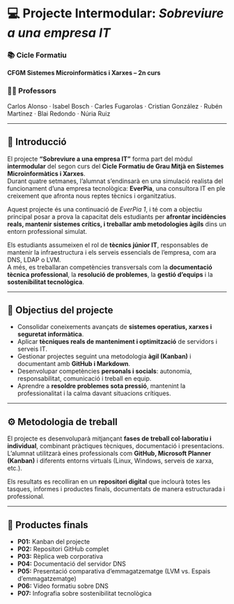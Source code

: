 
# 💻 Projecte Intermodular: *Sobreviure a una empresa IT*

### 📚 Cicle Formatiu  
**CFGM Sistemes Microinformàtics i Xarxes – 2n curs**

### 👨‍🏫 Professors  
Carlos Alonso · Isabel Bosch · Carles Fugarolas · Cristian González · Rubén Martínez · Blai Redondo · Núria Ruiz  

---

## 🧭 Introducció

El projecte **“Sobreviure a una empresa IT”** forma part del mòdul **intermodular** del segon curs del **Cicle Formatiu de Grau Mitjà en Sistemes Microinformàtics i Xarxes**.  
Durant quatre setmanes, l’alumnat s’endinsarà en una simulació realista del funcionament d’una empresa tecnològica: **EverPia**, una consultora IT en ple creixement que afronta nous reptes tècnics i organitzatius.

Aquest projecte és una continuació de *EverPia 1*, i té com a objectiu principal posar a prova la capacitat dels estudiants per **afrontar incidències reals, mantenir sistemes crítics, i treballar amb metodologies àgils** dins un entorn professional simulat.  

Els estudiants assumeixen el rol de **tècnics júnior IT**, responsables de mantenir la infraestructura i els serveis essencials de l’empresa, com ara DNS, LDAP o LVM.  
A més, es treballaran competències transversals com la **documentació tècnica professional**, la **resolució de problemes**, la **gestió d’equips** i la **sostenibilitat tecnològica**.

---

## 🎯 Objectius del projecte

- Consolidar coneixements avançats de **sistemes operatius, xarxes i seguretat informàtica**.  
- Aplicar **tècniques reals de manteniment i optimització** de servidors i serveis IT.  
- Gestionar projectes seguint una metodologia **àgil (Kanban)** i documentant amb **GitHub i Markdown**.  
- Desenvolupar competències **personals i socials**: autonomia, responsabilitat, comunicació i treball en equip.  
- Aprendre a **resoldre problemes sota pressió**, mantenint la professionalitat i la calma davant situacions crítiques.  

---

## ⚙️ Metodologia de treball

El projecte es desenvoluparà mitjançant **fases de treball col·laboratiu i individual**, combinant pràctiques tècniques, documentació i presentacions.  
L’alumnat utilitzarà eines professionals com **GitHub, Microsoft Planner (Kanban)** i diferents entorns virtuals (Linux, Windows, serveis de xarxa, etc.).  

Els resultats es recolliran en un **repositori digital** que inclourà totes les tasques, informes i productes finals, documentats de manera estructurada i professional.

---

## 🧩 Productes finals

- **P01:** Kanban del projecte  
- **P02:** Repositori GitHub complet  
- **P03:** Rèplica web corporativa  
- **P04:** Documentació del servidor DNS  
- **P05:** Presentació comparativa d’emmagatzematge (LVM vs. Espais d’emmagatzematge)  
- **P06:** Vídeo formatiu sobre DNS  
- **P07:** Infografia sobre sostenibilitat tecnològica  



